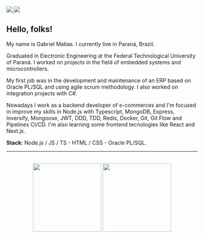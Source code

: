 <a href="https://www.linkedin.com/in/gmatiass">
  <span>
    <img src="https://img.shields.io/badge/linkedin-%230077B5.svg?&style=for-the-badge&logo=linkedin&logoColor=white" />
 </span>
</a>
<a href="https://www.instagram.com/gmatiass">
  <span>
    <img src="https://img.shields.io/badge/instagram-%23E4405F.svg?&style=for-the-badge&logo=instagram&logoColor=white" />
  </span>
</a>

## Hello, folks!

My name is Gabriel Matias. I currently live in Paraná, Brazil.

Graduated in Electronic Engineering at the Federal Technological University of Paraná. I worked on projects in the field of embedded systems and microcontrollers.

My first job was in the development and maintenance of an ERP based on Oracle PL/SQL and using agile scrum methodology. I also worked on integration projects with C#.

Nowadays I work as a backend developer of e-commerces and I'm focused in improve my skills in Node.js with Typescript, MongoDB, Express, Inversify, Mongoose, JWT, DDD, TDD, Redis, Docker, Git, Git Flow and Pipelines CI/CD. I'm also learning some frontend tecnologies like React and Next.js.

<b>Stack:</b> Node.js / JS / TS - HTML / CSS - Oracle PL/SQL.

---

<br />
<div align="center">
  <img height="180em" src="https://github-readme-stats.vercel.app/api?username=gmatiass&show_icons=true&theme=aura&include_all_commits=true&count_private=true"/>
  <img height="180em" src="https://github-readme-stats.vercel.app/api/top-langs/?username=gmatiass&layout=compact&langs_count=7&theme=aura"/>
</div>
<br />
